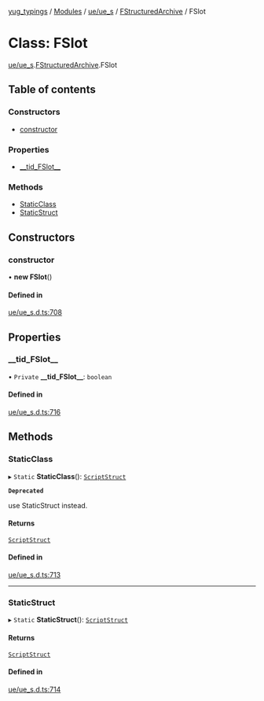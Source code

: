 [yug_typings](../README.md) / [Modules](../modules.md) / [ue/ue\_s](../modules/ue_ue_s.md) / [FStructuredArchive](../modules/ue_ue_s.FStructuredArchive.md) / FSlot

# Class: FSlot

[ue/ue_s](../modules/ue_ue_s.md).[FStructuredArchive](../modules/ue_ue_s.FStructuredArchive.md).FSlot

## Table of contents

### Constructors

- [constructor](ue_ue_s.FStructuredArchive.FSlot.md#constructor)

### Properties

- [\_\_tid\_FSlot\_\_](ue_ue_s.FStructuredArchive.FSlot.md#__tid_fslot__)

### Methods

- [StaticClass](ue_ue_s.FStructuredArchive.FSlot.md#staticclass)
- [StaticStruct](ue_ue_s.FStructuredArchive.FSlot.md#staticstruct)

## Constructors

### constructor

• **new FSlot**()

#### Defined in

[ue/ue_s.d.ts:708](https://github.com/YugMetaverse/yug_typings/blob/25cad34/ue/ue_s.d.ts#L708)

## Properties

### \_\_tid\_FSlot\_\_

• `Private` **\_\_tid\_FSlot\_\_**: `boolean`

#### Defined in

[ue/ue_s.d.ts:716](https://github.com/YugMetaverse/yug_typings/blob/25cad34/ue/ue_s.d.ts#L716)

## Methods

### StaticClass

▸ `Static` **StaticClass**(): [`ScriptStruct`](ue_ue.ScriptStruct.md)

**`Deprecated`**

use StaticStruct instead.

#### Returns

[`ScriptStruct`](ue_ue.ScriptStruct.md)

#### Defined in

[ue/ue_s.d.ts:713](https://github.com/YugMetaverse/yug_typings/blob/25cad34/ue/ue_s.d.ts#L713)

___

### StaticStruct

▸ `Static` **StaticStruct**(): [`ScriptStruct`](ue_ue.ScriptStruct.md)

#### Returns

[`ScriptStruct`](ue_ue.ScriptStruct.md)

#### Defined in

[ue/ue_s.d.ts:714](https://github.com/YugMetaverse/yug_typings/blob/25cad34/ue/ue_s.d.ts#L714)
